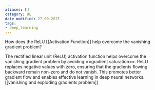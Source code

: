```yaml
---
aliases: []
category: DL
date modified: 27-09-2025
tags:
- deep_learning
---
```

How does the ReLU [[Activation Function]] help overcome the vanishing gradient problem?

The rectified linear unit (ReLU) activation function helps overcome the vanishing gradient problem by avoiding ==gradient saturation==. ReLU replaces negative values with zero, ensuring that the gradients flowing backward remain non-zero and do not vanish. This promotes better gradient flow and enables effective learning in deep neural networks.
[[vanishing and exploding gradients problem]]